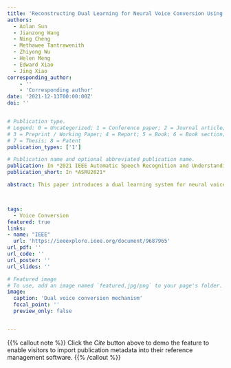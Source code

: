 ```yaml
---
title: 'Reconstructing Dual Learning for Neural Voice Conversion Using Relatively Few Samples'
authors:
  - Aolan Sun
  - Jianzong Wang
  - Ning Cheng
  - Methawee Tantrawenith
  - Zhiyong Wu
  - Helen Meng
  - Edward Xiao
  - Jing Xiao
corresponding_author:
    - ''
    - 'Corresponding author'
date: '2021-12-13T00:00:00Z'
doi: ''


# Publication type.
# Legend: 0 = Uncategorized; 1 = Conference paper; 2 = Journal article;
# 3 = Preprint / Working Paper; 4 = Report; 5 = Book; 6 = Book section;
# 7 = Thesis; 8 = Patent
publication_types: ['1']

# Publication name and optional abbreviated publication name.
publication: In *2021 IEEE Automatic Speech Recognition and Understanding Workshop*
publication_short: In *ASRU2021*

abstract: This paper introduces a dual learning system for neural voice conversion (DualVC) using relatively few samples based on the symmetry of the speech conversion task. The system contains a pair of sequence-to-sequence neural networks that have the same structure but are trained in opposite directions. The objective function of the dual model training is the sum of paired conversion loss and reconstruction loss during the dual training circle. The models in the two directions are trained alternately to guide each other by the corresponding reconstruction loss. Furthermore, curriculum learning techniques are used to load models in existing fields into the current task to accelerate the rapid iteration and convergence of the model. The experiment on the voice conversion task with the proposed DualVC and curriculum learning strategy obtained a comparable naturalness and similarity with only a 30% dataset than the BaseVC model trained on the full dataset.



tags:
  - Voice Conversion
featured: true
links:
- name: "IEEE"
  url: 'https://ieeexplore.ieee.org/document/9687965'
url_pdf: ''
url_code: ''
url_poster: ''
url_slides: ''

# Featured image
# To use, add an image named `featured.jpg/png` to your page's folder.
image:
  caption: 'Dual voice conversion mechanism'
  focal_point: ''
  preview_only: false


---
```


{{% callout note %}}
Click the _Cite_ button above to demo the feature to enable visitors to import publication metadata into their reference management software.
{{% /callout %}}

